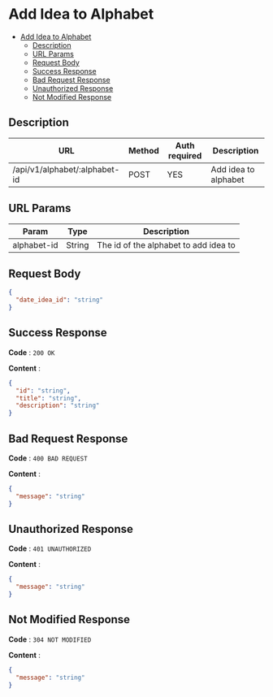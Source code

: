 # Add Idea to Alphabet

<!--toc:start-->

- [Add Idea to Alphabet](#add-idea-to-alphabet)
  - [Description](#description)
  - [URL Params](#url-params)
  - [Request Body](#request-body)
  - [Success Response](#success-response)
  - [Bad Request Response](#bad-request-response)
  - [Unauthorized Response](#unauthorized-response)
  - [Not Modified Response](#not-modified-response)
  <!--toc:end-->

## Description

| URL                           | Method | Auth required | Description          |
| ----------------------------- | ------ | ------------- | -------------------- |
| /api/v1/alphabet/:alphabet-id | POST   | YES           | Add idea to alphabet |

## URL Params

| Param       | Type   | Description                           |
| ----------- | ------ | ------------------------------------- |
| alphabet-id | String | The id of the alphabet to add idea to |

## Request Body

```json
{
  "date_idea_id": "string"
}
```

## Success Response

**Code** : `200 OK`

**Content** :

```json
{
  "id": "string",
  "title": "string",
  "description": "string"
}
```

## Bad Request Response

**Code** : `400 BAD REQUEST`

**Content** :

```json
{
  "message": "string"
}
```

## Unauthorized Response

**Code** : `401 UNAUTHORIZED`

**Content** :

```json
{
  "message": "string"
}
```

## Not Modified Response

**Code** : `304 NOT MODIFIED`

**Content** :

```json
{
  "message": "string"
}
```
